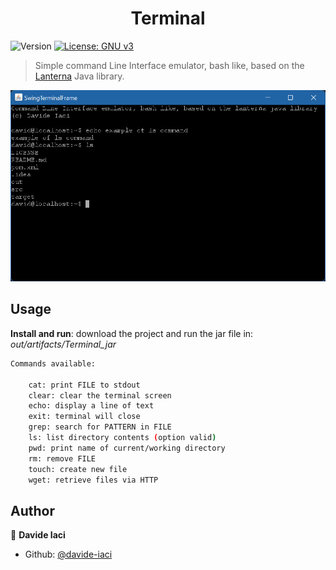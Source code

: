 <h1 align="center">Terminal</h1>
<p>
  <img alt="Version" src="https://img.shields.io/badge/version-1.0-blue.svg?cacheSeconds=2592000" />
  <a href="#" target="https://www.gnu.org/licenses/gpl-3.0.html">
    <img alt="License: GNU v3" src="https://img.shields.io/badge/License-GNU v3-yellow.svg" />
  </a>
</p>

> Simple command Line Interface emulator, bash like, based on the <a href=&#34;https://github.com/mabe02/lanterna&#34;>Lanterna</a> Java library.

![](src/main/resources/readme-img.png)

## Usage

**Install and run**: download the project and run the jar file in: _out/artifacts/Terminal_jar_

```sh
Commands available:

    cat: print FILE to stdout
    clear: clear the terminal screen
    echo: display a line of text
    exit: terminal will close
    grep: search for PATTERN in FILE
    ls: list directory contents (option valid)
    pwd: print name of current/working directory
    rm: remove FILE
    touch: create new file
    wget: retrieve files via HTTP

```

## Author

👤 **Davide Iaci**

* Github: [@davide-iaci](https://github.com/davide-iaci)

